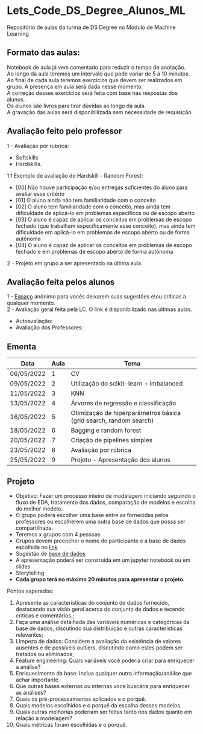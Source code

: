 # Lets_Code_DS_Degree_Alunos_ML
Repositório de aulas da turma de DS Degree no Módulo de Machine Learning


## Formato das aulas:
Notebook de aula já vem comentado para reduzir o tempo de anotação. <br>
Ao longo da aula teremos um intervalo que pode variar de 5 à 10 minutos. <br>
Ao final de cada aula teremos exercícios que devem ser realizados em grupo. A presença em aula será dada nesse momento. <br>
A correção desses exercícios será feita com base nas respostas dos alunos. <br>
Os alunos são livres para tirar dúvidas ao longo da aula. <br>
A gravação das aulas será disponibilizada sem necessidade de requisição <br>

## Avaliação feito pelo professor
1 - Avaliação por rubrica: 
  * Softskills 
  * Hardskills.
 
1.1 Exemplo de avaliação de Hardskill - Random Forest:
 - [00] Não houve participação e/ou entregas suficientes do aluno para avaliar esse critério
 - [01] O aluno ainda não tem familiaridade com o conceito
 - [02] O aluno tem familiaridade com o conceito, mas ainda tem dificuldade de aplicá-lo em problemas específicos ou de escopo aberto
 - [03] O aluno é capaz de aplicar os conceitos em problemas de escopo fechado (que trabalham especificamente esse conceito), mas ainda tem dificuldade em aplicá-lo em problemas de escopo aberto ou de forma autônoma
 - [04] O aluno é capaz de aplicar os conceitos em problemas de escopo fechado e em problemas de escopo aberto de forma autônoma


2 - Projeto em grupo a ser apresentado na última aula.

## Avaliação feita pelos alunos
1 - [Espaço](https://forms.gle/tShxhxNYhvi6ZmQm8) anônimo para vocês deixarem suas sugestões e\ou críticas a qualquer momento. <br>
2 - Avaliação geral feita pela LC. O link é disponibilizado nas últimas aulas.
 - Autoavaliação: 
 - Avaliação dos Professores:


## Ementa
|Data | Aula | Tema	|
|-----|-------|-------|
|06/05/2022 | 1 | CV |
|09/05/2022 | 2 | Utilização do scikit-learn + imbalanced |
|11/05/2022 | 3 | KNN |
|13/05/2022 | 4 | Árvores de regressão e classificação |
|16/05/2022 | 5 | Otimização de hiperparâmetros básica (grid search, random search) |
|18/05/2022 | 6 | Bagging e random forest | 
|20/05/2022 | 7 | Criação de pipelines simples |
|23/05/2022 | 8 | Avaliação por rúbrica |
|25/05/2022 | 9 | Projeto - Apresentação dos alunos |

## Projeto
* Objetivo: Fazer um processo inteiro de modelagem iniciando seguindo o fluxo de EDA, tratamento dos dados, comparação de modelos e escolha do melhor modelo..
* O grupo poderá escolher uma base entre as fornecidas pelos professores ou escolherem uma outra base de dados que possa ser compartilhada.
* Teremos x grupos com 4 pessoas.
* Grupos devem preencher o nome do participante e a base de dados escolhida no [link](https://docs.google.com/spreadsheets/d/1lWuWHb_d0_rz2wZaPPfDIwdFG3Xn2tf5CywFBhheI38/edit?usp=sharing)
* Sugestão de [base de dados](https://docs.google.com/spreadsheets/d/1C5KinYE4wAuKvM_Vc1t5HK16n92B_7zoeT8v7ASVP6A/edit?usp=sharing)
* A apresentação poderá ser construída em um jupyter notebook ou em slides
* Storytelling
* **Cada grupo terá no máximo 20 minutos para apresentar o projeto.**

Pontos esperados:
1) Apresente as características do conjunto de dados fornecido, destacando sua visão geral acerca do conjunto de dados e tecendo críticas e comentários.;
2) Faça uma análise detalhada das variáveis numéricas e categóricas da base de dados, discutindo sua distribuição e outras características relevantes;
3) Limpeza de dados: Considere a avaliação da existência de valores ausentes e de possíveis outliers, discutindo como estes podem ser tratados ou eliminados;
4) Feature engineering: Quais variáveis você poderia criar para enriquecer a análise?
5) Enriquecimento da base: Inclua qualquer outra informação/análise que achar importante.
6) Que outras bases externas ou internas voce buscaria para enriquecer as
análises?
7) Quais os pré-processamentos aplicados e o porquê.
8) Quais modelos escolhidos e o porquê da escolha desses modelos.
9) Quais outras melhorias poderiam ser feitas tanto nos dados quanto em relação à modelagem?
10) Quais métricas foram escolhidas e o porquê.

